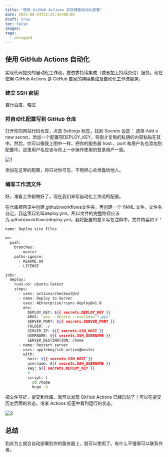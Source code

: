 ```yaml
---
title: "使用 GitHub Actions 实现博客自动化部署"
date: 2022-08-24T22:21:41+08:00
draft: true
toc: false
images:
tags: 
  - untagged
---
```



## 使用 GitHub Actions 自动化

实现代码提交的自动化工作流，要依靠持续集成（或者加上持续交付）服务。现在使用 GitHub Actions 是 GitHub 自家的持续集成及自动化工作流服务。

### 建立 SSH 密钥

自行百度，略过

### 将自动化配置写到 GitHub 仓库

打开你的网站代码仓库，点击 Settings 标签，找到 Secrets 设定：
选择 Add a new secret，添加一个配置项DEPLOY_KEY，将刚才复制的私钥的内容粘贴在其中。然后，你可以像我上图中一样，把你的服务器 host 、port 和用户名也添加到配置中。这里用户名应该与你上一步操作使用的登录用户一致。

![1](/img/blog/Secrets.png)

添加在这里的配置，将只对你可见，不用担心会泄露给他人。

### 编写工作流文件

好，准备工作都做好了，现在我们来写自动化工作流的配置。

在仓库根目录中创建.github/workflows文件夹，再创建一个 YAML 文件，文件名自定，我这里起名叫deploy.yml，所以文件的完整路径应该为.github/workflows/deploy.yml，我将配置的意义写在注释中，文件内容如下：

```sh
name: Deploy site files

on:
  push:
    branches:
      - master
    paths-ignore:
      - README.md
      - LICENSE

jobs:
  deploy:
    runs-on: ubuntu-latest
    steps:
      - uses: actions/checkout@v2
      - name: Deploy to Server
        uses: AEnterprise/rsync-deploy@v1.0
        env:
          DEPLOY_KEY: ${{ secrets.DEPLOY_KEY }}
          ARGS: -avz --delete --exclude='*.pyc'
          SERVER_PORT: ${{ secrets.SERVER_PORT }}
          FOLDER: ./
          SERVER_IP: ${{ secrets.SSH_HOST }}
          USERNAME: ${{ secrets.SSH_USERNAME }}
          SERVER_DESTINATION: /home
      - name: Restart server
        uses: appleboy/ssh-action@master
        with:
          host: ${{ secrets.SSH_HOST }}
          username: ${{ secrets.SSH_USERNAME }}
          key: ${{ secrets.DEPLOY_KEY }}
          # 
          script: |
            cd /home
            hugo -D
```

把文件写好，提交到仓库，就可以发现 GitHub Actions 已经启动了！可以在提交历史后面的状态，或者 Actions 标签中看到运行的状态。

![2](/img/blog/actions.png)

## 总结
到此为止就会自动部署到你的服务器上，就可以使用了。有什么不懂得可以联系作者。